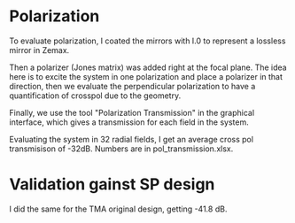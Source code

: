 # Polarization

To evaluate polarization, I coated the mirrors with I.0 to represent a lossless mirror in Zemax.

Then a polarizer (Jones matrix) was added right at the focal plane. The idea here is to excite the system in one polarization and place a polarizer in that direction, then we evaluate the perpendicular polarization to have a quantification of crosspol due to the geometry.

Finally, we use the tool "Polarization Transmission" in the graphical interface, which gives a transmission for each field in the system.

Evaluating the system in 32 radial fields, I get an average cross pol transmisison of -32dB. Numbers are in pol_transmission.xlsx.

# Validation gainst SP design

I did the same for the TMA original design, getting -41.8 dB.
